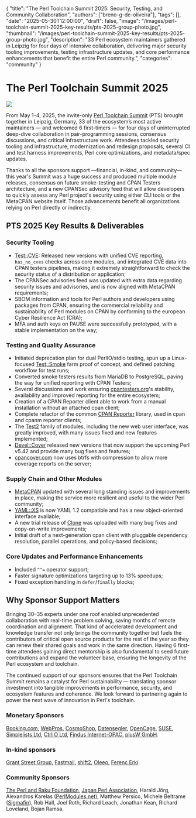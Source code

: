   {
    "title": "The Perl Toolchain Summit 2025: Security, Testing, and Community Collaboration",
    "authors": ["breno-g-de-oliveira"],
    "tags": [],
    "date": "2025-05-30T12:00:00",
    "draft": false,
    "image": "/images/perl-toolchain-summit-2025-key-results/pts-2025-group-photo.jpg",
    "thumbnail": "/images/perl-toolchain-summit-2025-key-results/pts-2025-group-photo.jpg",
    "description": "33 Perl ecosystem maintainers gathered in Leipzig for four days of intensive collaboration, delivering major security tooling improvements, testing infrastructure updates, and core performance enhancements that benefit the entire Perl community.",
    "categories": "community"
  }

# The Perl Toolchain Summit 2025

![](pts-2025-group-photo.jpg)

From May 1–4, 2025, the invite-only [Perl Toolchain Summit](https://perltoolchainsummit.org/pts2025/) (PTS) brought together in Leipzig, Germany, 33 of the ecosystem’s most active maintainers — and welcomed 6 first-timers — for four days of uninterrupted deep-dive collaboration in pair-programming sessions, consensus discussions, and critical infrastructure work. Attendees tackled security tooling and infrastructure, modernization and redesign proposals, several CI and test harness improvements, Perl core optimizations, and metadata/spec updates.

Thanks to all the sponsors support —financial, in-kind, and community— this year's Summit was a huge success and produced multiple module releases, consensus on future smoke-testing and CPAN Testers architecture, and a new CPANSec advisory feed that will allow developers to quickly assess any Perl project's security using either CLI tools or the MetaCPAN website itself. Those advancements benefit all organizations relying on Perl directly or indirectly.

## PTS 2025 Key Results & Deliverables

### Security Tooling

 - [Test::CVE](https://metacpan.org/pod/Test::CVE): Released new versions with unified CVE reporting, `has_no_cves` checks across core modules, and integrated CVE data into CPAN testers pipelines, making it extremely straightforward to check the security status of a distribution or application;
 - The CPANSec advisories feed was updated with extra data regarding security issues and advisories, and is now aligned with MetaCPAN requirements;
 - SBOM information and tools for Perl authors and developers using packages from CPAN, ensuring the commercial reliability and sustainability of Perl modules on CPAN by conforming to the european Cyber Resilience Act (CRA);
 - MFA and auth keys on PAUSE were successfully prototyped, with a stable implementation on the way;

### Testing and Quality Assurance

 - Initiated deprecation plan for dual PerlIO/stdio testing, spun up a Linux-focused [Test::Smoke](ihttps://metacpan.org/pod/Test::Smoke) farm proof of concept, and defined patching workflow for test runs;
 - Converted smoke testers results from MariaDB to PostgreSQL, paving the way for unified reporting with CPAN Testers;
 - Several discussions and work ensuring [cpantesters.org](https://cpantesters.org)'s stability, availability and improved reporting for the entire ecosystem;
 - Creation of a CPAN Reporter client able to work from a manual installation without an attached cpan client;
 - Complete refactor of the common [CPAN Reporter](https://metacpan.org/pod/CPAN::Reporter) library, used in cpan and cpanm reporter clients;
 - The [Test2](https://metacpan.org/pod/Test2) family of modules, including the new web user interface, was greatly improved, with many issues fixed and new features implemented;
 - [Devel::Cover](https://metacpan.org/pod/Devel::Cover) released new versions that now support the upcoming Perl v5.42 and provide many bug fixes and features;
 - [cpancover.com](https://cpancover.com/) now uses btrfs with compression to allow more coverage reports on the server;

### Supply Chain and Other Modules

 - [MetaCPAN](https://metacpan.org/) updated with several long standing issues and improvements in place, making the service more resilient and useful to the wider Perl community;
 - [YAML::XS](https://metacpan.org/pod/YAML::XS) is now YAML 1.2 compatible and has a new object-oriented interface available;
 - A new trial release of [Clone](https://metacpan.org/pod/Clone) was uploaded with many bug fixes and copy-on-write improvements;
 - Initial draft of a next-generation cpan client with pluggable dependency resolution, parallel operations, and policy-based decisions;

### Core Updates and Performance Enhancements

 - Included `^^=` operator support;
 - Faster signature optimizations targeting up to 13% speedups;
 - Fixed exception handling in `defer`/`finally` blocks;

## Why Sponsor Support Matters

Bringing 30–35 experts under one roof enabled unprecedented collaboration with real-time problem solving, saving months of remote coordination and alignment. That kind of accelerated development and knowledge transfer not only brings the community together but fuels the contributors of critical open source products for the rest of the year so they can renew their shared goals and work in the same direction. Having 6 first-time attendees gaining direct mentorship is also fundamental to seed future contributions and expand the volunteer base, ensuring the longevity of the Perl ecosystem and toolchain.

The continued support of our sponsors ensures that the Perl Toolchain Summit remains a catalyst for Perl sustainability — translating sponsor investment into tangible improvements in performance, security, and ecosystem features and coherence. We look forward to partnering again to power the next wave of innovation in Perl's toolchain.

### Monetary Sponsors

[Booking.com](https://www.booking.com/), [WebPros](https://www.webpros.com/),
[CosmoShop](https://www.cosmoshop.de/), [Datensegler](https://datensegler.at/),
[OpenCage](https://opencagedata.com), [SUSE](https://www.suse.com/),
[Simplelists Ltd](https://www.simplelists.com/), [Ctrl O Ltd](https://www.ctrlo.com/),
[Findus Internet-OPAC](https://www.findus-internet-opac.de/), [plusW GmbH](https://www.plusw.de/).

### In-kind sponsors

[Grant Street Group](https://www.grantstreet.com/), [Fastmail](https://www.fastmail.com/),
[shift2](https://en.shift2.nl/), [Oleeo](https://www.oleeo.com/), [Ferenc Erki](https://ferki.it/).

### Community Sponsors

[The Perl and Raku Foundation](https://www.perlfoundation.org/), [Japan Perl Association](https://japan.perlassociation.org/),
Harald Jörg, Alexandros Karelas ([PerlModules.net](https://www.perlmodules.net/)), Matthew Persico,
Michele Beltrame ([Sigmafin](https://www.blendgroup.it/)), Rob Hall, Joel Roth, Richard Leach,
Jonathan Kean, Richard Loveland, Bojan Ramsa.
